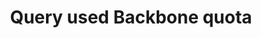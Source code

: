 ---
# !!! Warning: Do not edit this file; any changes must be replicated in Excel !!!
permalink: use-case-transport-query-used-backbone-quota
published: false
title: "Query used Backbone quota"
type: use-case
toc: true
sidebar:
  - title: "Integrate Enmeshed"
    nav: "docs_integrate"
properties:
  - id: TBD
  - component: Runtime
  - layer: Transport
  - facade:
  - function:
  - description: Query the currently used Backbone quota of the Identity.
  - feature category:
  - tech category:
  - status: IDEA
  - documentation status:
  - comments:
  - actor:
  - trigger:
  - precondition:
  - result:
  - priority:
  - complexity:
  - size:
  - created_at:
  - changed_at:
  - api_route_regex:
  - published:
  - link: use-case-transport-query-used-backbone-quota
require:
required_by:
---